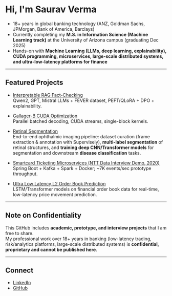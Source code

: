 # Hi, I'm Saurav Verma

- 18+ years in global banking technology (ANZ, Goldman Sachs, JPMorgan, Bank of America, Barclays)  
- Currently completing my **M.S. in Information Science (Machine Learning track)** at the University of Arizona campus (graduating Dec 2025)  
- Hands-on with **Machine Learning (LLMs, deep learning, explainability), CUDA programming, microservices, large-scale distributed systems, and ultra-low-latency platforms for finance**

---

##  Featured Projects
- [Interpretable RAG Fact-Checking](https://github.com/sauravverma78/InterpretableRAGFactCheck)  
  Qwen2, GPT, Mistral LLMs + FEVER dataset, PEFT/QLoRA + DPO + explainability.  

- [Gallager-B CUDA Optimization](https://github.com/sauravverma78/gallagher-b-cuda)  
  Parallel batched decoding, CUDA streams, single-block kernels.  

- [Retinal Segmentation](https://github.com/sauravverma78/ultrasound-image-segmentation)  
  End-to-end ophthalmic imaging pipeline: dataset curation (frame extraction & annotation with Supervisely), **multi-label segmentation** of retinal structures, and **training deep CNN/Transformer models** for segmentation and downstream **disease classification** tasks.  

- [Smartcard Ticketing Microservices (NTT Data Interview Demo, 2020)](https://github.com/sauravverma78/smartcard-microservices-nttdata)  
  Spring Boot + Kafka + Spark + Docker; ~7K events/sec prototype throughput.  

- [Ultra Low Latency L2 Order Book Prediction](https://github.com/sauravverma78/ultra-low-latency-lob)  
  LSTM/Transformer models on financial order book data for real-time, low-latency price movement prediction.  

---

##  Note on Confidentiality
This GitHub includes **academic, prototype, and interview projects** that I am free to share.  
My professional work over 18+ years in banking (low-latency trading, risk/analytics platforms, large-scale distributed systems) is **confidential, proprietary and cannot be published here**.

---

## Connect  
- [LinkedIn](https://www.linkedin.com/in/sauravverma78/)  
- [GitHub](https://github.com/sauravverma78)  
